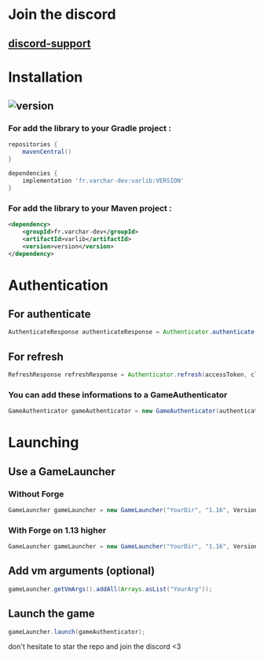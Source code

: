# Join the discord

[discord-support]: https://discord.gg/CjfZQye3GV
## [discord-support]

# Installation

[version]: https://img.shields.io/maven-central/v/fr.varchar-dev/varlib.svg?label=Version
## ![version]

### For add the library to your Gradle project :

```groovy
repositories {
    mavenCentral()
}
```

```groovy
dependencies {
    implementation 'fr.varchar-dev:varlib:VERSION'
}
```

### For add the library to your Maven project :

```xml
<dependency>
    <groupId>fr.varchar-dev</groupId>
    <artifactId>varlib</artifactId>
    <version>version</version>
</dependency>
```

# Authentication

## For authenticate

```java
AuthenticateResponse authenticateResponse = Authenticator.authenticate(username, password);
```

## For refresh 

```java
RefreshResponse refreshResponse = Authenticator.refresh(accessToken, clientToken);
```

### You can add these informations to a GameAuthenticator

```java
GameAuthenticator gameAuthenticator = new GameAuthenticator(authenticateResponse.getSelectedProfile().getName(), authenticateResponse.getAccessToken(), authenticateResponse.getSelectedProfile().getId());
```

# Launching

## Use a GameLauncher

### Without Forge

```java
GameLauncher gameLauncher = new GameLauncher("YourDir", "1.16", VersionType.VERSION_1_13_HIGHER, Type.VANILLA, FolderType.FLOW_UPDATER);
```

### With Forge on 1.13 higher

```java
GameLauncher gameLauncher = new GameLauncher("YourDir", "1.16", VersionType.VERSION_1_13_HIGHER, Type.FORGE, FolderType.FLOW_UPDATER, "34.1.23", "1.16.3", "20200911.084530");
```

## Add vm arguments (optional)

```java
gameLauncher.getVmArgs().addAll(Arrays.asList("YourArg"));
```

## Launch the game

```java
gameLauncher.launch(gameAuthenticator);
```

don't hesitate to star the repo and join the discord <3

